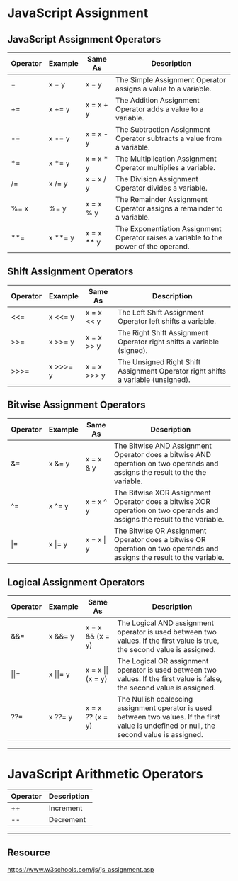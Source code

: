 # JavaScript Assignment


## JavaScript Assignment Operators
Operator|	Example|	Same As|Description|
|-|-|-|-|
|=	|x = y|	x = y|The Simple Assignment Operator assigns a value to a variable.|
|+=	|x += y|	x = x + y|The Addition Assignment Operator adds a value to a variable.|
|-=|	x -= y|	x = x - y|The Subtraction Assignment Operator subtracts a value from a variable.|
|*= |	x *= y|	x = x * y|The Multiplication Assignment Operator multiplies a variable.|
|/=|	x /= y	|x = x / y|The Division Assignment Operator divides a variable.|
|%=	x| %= y	|x = x % y|The Remainder Assignment Operator assigns a remainder to a variable.|
|**=	|x **= y	|x = x ** y|The Exponentiation Assignment Operator raises a variable to the power of the operand.|


## Shift Assignment Operators
Operator|	Example|	Same As|Description|
|-|-|-|-|
|<<=|	x <<= y|	x = x << y|The Left Shift Assignment Operator left shifts a variable.|
|>>=	|x >>= y|	x = x >> y|The Right Shift Assignment Operator right shifts a variable (signed).|
|>>>=|	x >>>= y|	x = x >>> y|The Unsigned Right Shift Assignment Operator right shifts a variable (unsigned).|


## Bitwise Assignment Operators
Operator|	Example|	Same As|Description|
|-|-|-|-|
|&=|	x &= y|	x = x & y|The Bitwise AND Assignment Operator does a bitwise AND operation on two operands and assigns the result to the the variable.|
|^=|	x ^= y	|x = x ^ y|The Bitwise XOR Assignment Operator does a bitwise XOR operation on two operands and assigns the result to the variable.|
|\|=| x \|= y|	x = x \| y|The Bitwise OR Assignment Operator does a bitwise OR operation on two operands and assigns the result to the variable.|


## Logical Assignment Operators
Operator	|Example	|Same As|Description|
|-|-|-|-|
|&&=	|x &&= y	|x = x && (x = y)|The Logical AND assignment operator is used between two values. If the first value is true, the second value is assigned.|
|\|\|=|	x \|\|= y|	x = x \|\| (x = y)|The Logical OR assignment operator is used between two values. If the first value is false, the second value is assigned.|
|??=|	x ??= y	|x = x ?? (x = y)|The Nullish coalescing assignment operator is used between two values. If the first value is undefined or null, the second value is assigned.|


_______________________
# JavaScript Arithmetic Operators

Operator|	Description|
|-|-|
|++	|Increment|
|--	|Decrement|
_______________________
## Resource 
https://www.w3schools.com/js/js_assignment.asp
